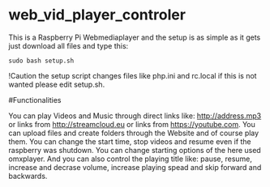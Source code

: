 # web_vid_player_controler

This is a Raspberry Pi Webmediaplayer and the setup is as simple as it gets just download all files and type this:
```
sudo bash setup.sh
```
!Caution the setup script changes files like php.ini and rc.local if this is not wanted please edit setup.sh.

#Functionalities

You can play Videos and Music through direct links like: http://address.mp3 or links from http://streamcloud.eu or links from https://youtube.com.
You can upload files and create folders through the Website and of course play them.
You can change the start time, stop videos and resume even if the raspberry was shutdown.
You can change starting options of the here used omxplayer.
And you can also control the playing title like: pause, resume, increase and decrase volume, increase playing spead and skip forward and backwards.
